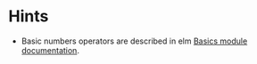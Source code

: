 # Hints

- Basic numbers operators are described in elm [Basics module documentation][basics-doc].

[basics-doc]: https://package.elm-lang.org/packages/elm/core/latest/Basics#Int
